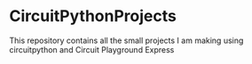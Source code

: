 # CircuitPythonProjects
This repository contains all the small projects I am making using circuitpython and Circuit Playground Express
